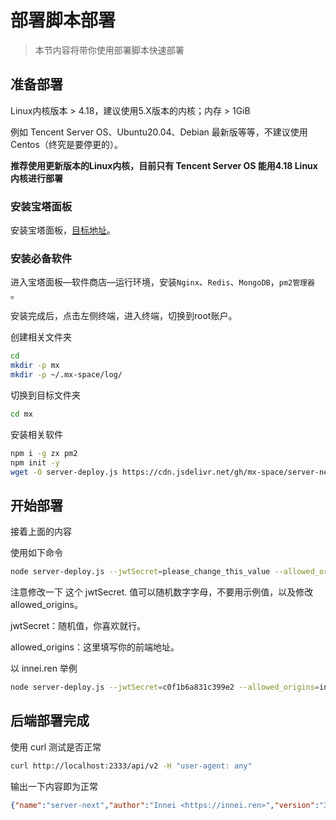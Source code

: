 # 部署脚本部署

> 本节内容将带你使用部署脚本快速部署

## 准备部署

<Alert type="info">

Linux内核版本 > 4.18，建议使用5.X版本的内核；内存 > 1GiB

</Alert>

例如 Tencent Server OS、Ubuntu20.04、Debian 最新版等等，不建议使用 Centos（终究是要停更的）。

**推荐使用更新版本的Linux内核，目前只有 Tencent Server OS 能用4.18 Linux 内核进行部署**

### 安装宝塔面板

安装宝塔面板，[目标地址](https://www.bt.cn/bbs/thread-19376-1-1.html)。

### 安装必备软件

进入宝塔面板—软件商店—运行环境，安装`Nginx`、`Redis`、`MongoDB`，`pm2管理器` 。

安装完成后，点击左侧终端，进入终端，切换到root账户。

创建相关文件夹

```bash
cd
mkdir -p mx
mkdir -p ~/.mx-space/log/
```

切换到目标文件夹

```bash
cd mx
```

安装相关软件

```bash
npm i -g zx pm2
npm init -y
wget -O server-deploy.js https://cdn.jsdelivr.net/gh/mx-space/server-next@master/scripts/deploy.js
```

## 开始部署

接着上面的内容

使用如下命令

```bash
node server-deploy.js --jwtSecret=please_change_this_value --allowed_origins=your_site 
```

注意修改一下 这个 jwtSecret. 值可以随机数字字母，不要用示例值，以及修改 allowed_origins。

jwtSecret：随机值，你喜欢就行。

allowed_origins：这里填写你的前端地址。

以 innei.ren 举例

```bash
node server-deploy.js --jwtSecret=c0f1b6a831c399e2 --allowed_origins=innei.ren
```

## 后端部署完成

使用 curl 测试是否正常

```bash
curl http://localhost:2333/api/v2 -H "user-agent: any"
```

输出一下内容即为正常

```json
{"name":"server-next","author":"Innei <https://innei.ren>","version":"3.11.2","homepage":"https://github.com/mx-space/server-next#readme","issues":"https://github.com/mx-space/server-next/issues","hash":""}#
```




